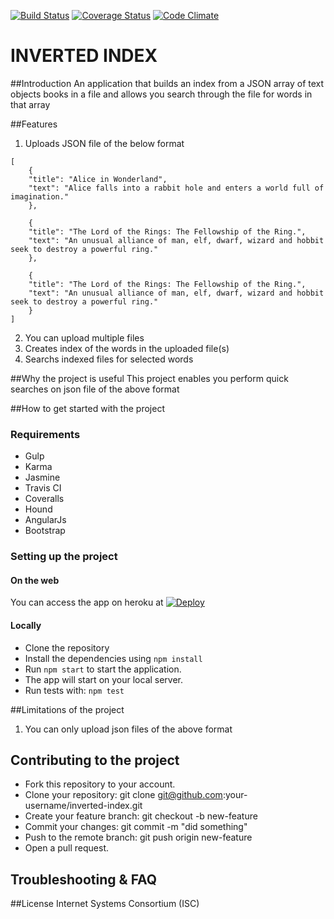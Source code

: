 [![Build Status](https://travis-ci.org/andela-mugorji/Inverted-Index.svg?branch=master)](https://travis-ci.org/andela-mugorji/Inverted-Index)
[![Coverage Status](https://coveralls.io/repos/github/andela-mugorji/Inverted-Index/badge.svg?branch=invertedindex-01-workbranch)](https://coveralls.io/github/andela-mugorji/Inverted-Index?branch=invertedindex-01-workbranch)
[![Code Climate](https://codeclimate.com/github/andela-mugorji/Inverted-Index/badges/gpa.svg)](https://codeclimate.com/github/andela-mugorji/Inverted-Index)

# INVERTED INDEX

##Introduction
An application that builds an index from a JSON array of text objects books in a file and allows you search through the file for words in that array

##Features
1. Uploads JSON file of the below format

```
[
    {
    "title": "Alice in Wonderland",
    "text": "Alice falls into a rabbit hole and enters a world full of imagination."
    },

    {
    "title": "The Lord of the Rings: The Fellowship of the Ring.",
    "text": "An unusual alliance of man, elf, dwarf, wizard and hobbit seek to destroy a powerful ring."
    },

    {
    "title": "The Lord of the Rings: The Fellowship of the Ring.",
    "text": "An unusual alliance of man, elf, dwarf, wizard and hobbit seek to destroy a powerful ring."
    }
]
```

2. You can upload multiple files
3. Creates index of the words in the uploaded file(s)
4. Searchs indexed files for selected words


##Why the project is useful
This project enables you perform quick searches on json file of the above format

##How to get started with the project

### Requirements
* Gulp 
* Karma 
* Jasmine 
* Travis CI 
* Coveralls 
* Hound 
* AngularJs 
* Bootstrap 

### Setting up the project 
#### On the web
You can access the app on heroku at
[![Deploy](https://www.herokucdn.com/deploy/button.svg)](https://m-invertedindex-staging.herokuapp.com/)

#### Locally
* Clone the repository
* Install the dependencies using  `npm install`
* Run `npm start` to start the application.
* The app will start on your local server.
* Run tests with: `npm test`


##Limitations of the project
1. You can only upload json files of the above format

## Contributing to the project
* Fork this repository to your account.
* Clone your repository: git clone git@github.com:your-username/inverted-index.git
* Create your feature branch: git checkout -b new-feature
* Commit your changes: git commit -m "did something"
* Push to the remote branch: git push origin new-feature
* Open a pull request.

## Troubleshooting & FAQ


##License
Internet Systems Consortium (ISC)

